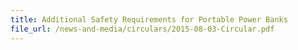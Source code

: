 ```yaml
---
title: Additional Safety Requirements for Portable Power Banks
file_url: /news-and-media/circulars/2015-08-03-Circular.pdf
---
```

